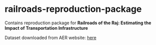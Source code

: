 # railroads-reproduction-package

Contains reproduction package for __Railroads of the Raj: Estimating the Impact of Transportation Infrastructure__  

Dataset downloaded from AER website: [here](https://www.aeaweb.org/articles?id=10.1257/aer.20101199)  

